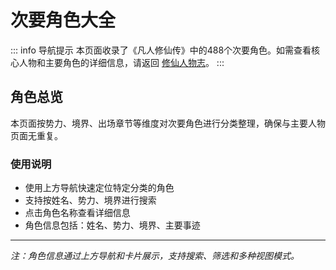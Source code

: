 # 次要角色大全

<script setup>
import MinorCharacterNavigation from '../../../.vitepress/components/MinorCharacterNavigation.vue'
</script>

<MinorCharacterNavigation />

::: info 导航提示
本页面收录了《凡人修仙传》中的488个次要角色。如需查看核心人物和主要角色的详细信息，请返回 [修仙人物志](/design/world/characters/)。
:::

## 角色总览

本页面按势力、境界、出场章节等维度对次要角色进行分类整理，确保与主要人物页面无重复。

### 使用说明
- 使用上方导航快速定位特定分类的角色
- 支持按姓名、势力、境界进行搜索
- 点击角色名称查看详细信息
- 角色信息包括：姓名、势力、境界、主要事迹

---

*注：角色信息通过上方导航和卡片展示，支持搜索、筛选和多种视图模式。*